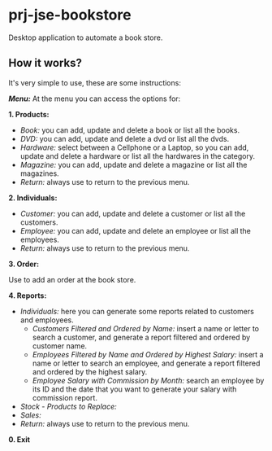# prj-jse-bookstore
Desktop application to automate a book store.

## How it works?
It's very simple to use, these are some instructions:

**_Menu:_** 
At the menu you can access the options for:

**1. Products:**
   - _Book:_ you can add, update and delete a book or list all the books.
   - _DVD:_ you can add, update and delete a dvd or list all the dvds.
   - _Hardware:_ select between a Cellphone or a Laptop, so you can add, update and delete a hardware or list all the hardwares in the category.
   - _Magazine:_ you can add, update and delete a magazine or list all the magazines.
   - _Return:_ always use to return to the previous menu.

**2. Individuals:**
   - _Customer:_ you can add, update and delete a customer or list all the customers.
   - _Employee:_ you can add, update and delete an employee or list all the employees.
   - _Return:_ always use to return to the previous menu.

**3. Order:**

Use to add an order at the book store.

**4. Reports:**
   - _Individuals:_ here you can generate some reports related to customers and employees.
      - _Customers Filtered and Ordered by Name:_ insert a name or letter to search a customer, and generate a report filtered and ordered by customer name.
      - _Employees Filtered by Name and Ordered by Highest Salary:_ insert a name or letter to search an employee, and generate a report filtered and ordered by the highest salary.
      - _Employee Salary with Commission by Month:_ search an employee by its ID and the date that you want to generate your salary with commission report. 
   - _Stock - Products to Replace:_ 
   - _Sales:_
   - _Return:_ always use to return to the previous menu.

**0. Exit**